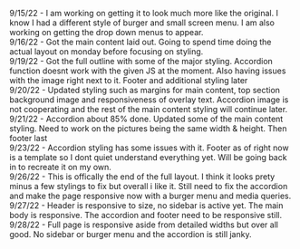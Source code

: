 9/15/22 - I am working on getting it to look much more like the original. I know I had a different style of burger and small screen menu. I am also working on getting the drop down menus to appear. <br>
9/16/22 - Got the main content laid out. Going to spend time doing the actual layout on monday before focusing on styling. <br>
9/19/22 - Got the full outline with some of the major styling. Accordion function doesnt work with the given JS at the moment. Also having issues with the image right next to it. Footer and additional styling later <br>
9/20/22 - Updated styling such as margins for main content, top section background image and responsiveness of overlay text. Accordion image is not cooperating and the rest of the main content styling will continue later. <br>
9/21/22 - Accordion about 85% done. Updated some of the main content styling. Need to work on the pictures being the same width & height. Then footer last <br>
9/23/22 - Accordion styling has some issues with it. Footer as of right now is a template so I dont quiet understand everything yet. Will be going back in to recreate it on my own.<br>
9/26/22 - This is offically the end of the full layout. I think it looks prety minus a few stylings to fix but overall i like it. Still need to fix the accordion and make the page responsive now with a burger menu and media queries. <br>
9/27/22 - Header is responsive to size, no sidebar is active yet. The main body is responsive. The accordion and footer need to be responsive still.<br>
9/28/22 - Full page is responsive aside from detailed widths but over all good. No sidebar or burger menu and the accordion is still janky. <br>
